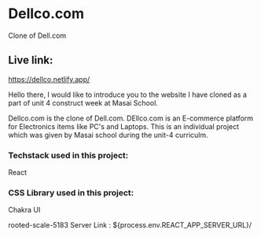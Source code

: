 # Dellco.com

Clone of Dell.com

## Live link:

https://dellco.netlify.app/

Hello there, I would like to introduce you to the website I have cloned as a part of unit 4 construct week at Masai School.

Dellco.com is the clone of Dell.com. DEllco.com is an E-commerce platform for Electronics items like PC's and Laptops. This is an individual project which was given by Masai school during the unit-4 curriculm.

### Techstack used in this project:

React

### CSS Library used in this project:

Chakra UI

rooted-scale-5183
Server Link : ${process.env.REACT_APP_SERVER_URL}/
